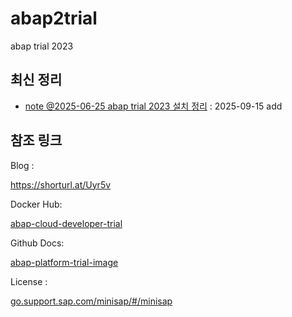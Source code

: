 # abap2trial

abap trial 2023

## 최신 정리

- [note @2025-06-25 abap trial 2023 설치 정리](/Docker/2025-06-25-abap-trial-2023.md) : 2025-09-15 add


## 참조 링크

Blog :

https://shorturl.at/Uyr5v

Docker Hub:

[abap-cloud-developer-trial](https://hub.docker.com/r/sapse/abap-cloud-developer-trial)


Github Docs: 

[abap-platform-trial-image](https://github.com/SAP-docs/abap-platform-trial-image)


License : 

[go.support.sap.com/minisap/#/minisap](https://go.support.sap.com/minisap/#/minisap)


